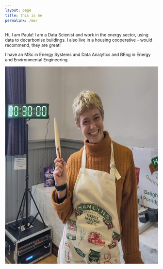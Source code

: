 ```yaml
---
layout: page
title: this is me
permalink: /me/
---
```


Hi, I am Paula! I am a Data Scienist and work in the energy sector, using data to decarbonise buildings. I also live in a housing cooperative - would recommend, they are great! 

I have an MSc in Energy Systems and Data Analytics and BEng in Energy and Environmental Engineering. 


<img src="/images/me.jpg" width="600" height="650">

